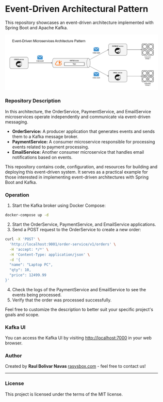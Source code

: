 # Event-Driven Architectural Pattern

This repository showcases an event-driven architecture implemented with Spring Boot and Apache Kafka.

![event-driven.png](event-driven.png)

### Repository Description

In this architecture, the OrderService, PaymentService, and EmailService microservices operate independently and communicate via event-driven messaging.

- **OrderService:** A producer application that generates events and sends them to a Kafka message broker.
- **PaymentService:** A consumer microservice responsible for processing events related to payment processing.
- **EmailService:** Another consumer microservice that handles email notifications based on events.

This repository contains code, configuration, and resources for building and deploying this event-driven system. It serves as a practical example for those interested in implementing event-driven architectures with Spring Boot and Kafka.

### Operation

1. Start the Kafka broker using Docker Compose:

```bash
docker-compose up -d
```

2. Start the OrderService, PaymentService, and EmailService applications.
3. Send a POST request to the OrderService to create a new order:

```bash
curl -X 'POST' \
  'http://localhost:9001/order-service/v1/orders' \
  -H 'accept: */*' \
  -H 'Content-Type: application/json' \
  -d '{
  "name": "Laptop PC",
  "qty": 10,
  "price": 12499.99
}'
```

4. Check the logs of the PaymentService and EmailService to see the events being processed.
5. Verify that the order was processed successfully.

Feel free to customize the description to better suit your specific project's goals and scope.

### Kafka UI

You can access the Kafka UI by visiting [http://localhost:7000](http://localhost:7000) in your web browser.

### Author

Created by **Raul Bolivar Navas** [rasysbox.com](https://rasysbox) - feel free to contact us!

---
### License
This project is licensed under the terms of the MIT license.


